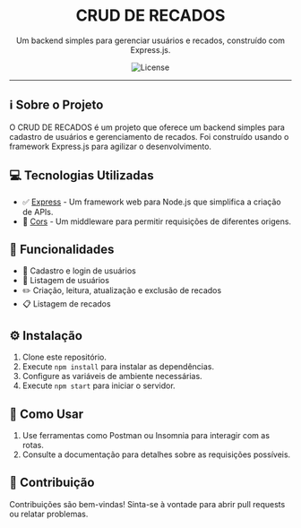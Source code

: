 <h1 align="center">CRUD DE RECADOS</h1>

<p align="center">
  Um backend simples para gerenciar usuários e recados, construído com Express.js.
</p>

<div align="center">
  <img alt="License" src="https://img.shields.io/badge/license-MIT-blue">
</div>

<hr>

## ℹ️ Sobre o Projeto

O CRUD DE RECADOS é um projeto que oferece um backend simples para cadastro de usuários e gerenciamento de recados. Foi construído usando o framework Express.js para agilizar o desenvolvimento.

## :computer: Tecnologias Utilizadas

- :white_check_mark: [Express](https://expressjs.com/) - Um framework web para Node.js que simplifica a criação de APIs.
- :arrows_counterclockwise: [Cors](https://expressjs.com/en/resources/middleware/cors.html) - Um middleware para permitir requisições de diferentes origens.

## :memo: Funcionalidades

- :bust_in_silhouette: Cadastro e login de usuários
- :scroll: Listagem de usuários
- :pencil2: Criação, leitura, atualização e exclusão de recados
- :clipboard: Listagem de recados

## :gear: Instalação

1. Clone este repositório.
2. Execute `npm install` para instalar as dependências.
3. Configure as variáveis de ambiente necessárias.
4. Execute `npm start` para iniciar o servidor.

## :rocket: Como Usar

1. Use ferramentas como Postman ou Insomnia para interagir com as rotas.
2. Consulte a documentação para detalhes sobre as requisições possíveis.

## :busts_in_silhouette: Contribuição

Contribuições são bem-vindas! Sinta-se à vontade para abrir pull requests ou relatar problemas.

